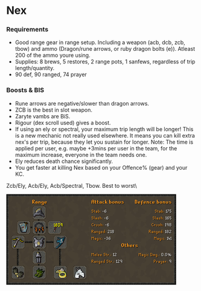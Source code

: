 # Nex

### Requirements

* Good range gear in range setup. Including a weapon (acb, dcb, zcb, tbow) and ammo (Dragon/rune arrows, or ruby dragon bolts (e)). Atleast 200 of the ammo youre using.
* Supplies: 8 brews, 5 restores, 2 range pots, 1 sanfews, regardless of trip length/quantity.
* 90 def, 90 ranged, 74 prayer

### Boosts & BIS

* Rune arrows are negative/slower than dragon arrows.
* ZCB is the best in slot weapon.
* Zaryte vambs are BiS.
* Rigour (dex scroll used) gives a boost.
* If using an ely or spectral, your maximum trip length will be longer! This is a new mechanic not really used elsewhere. It means you can kill extra nex's per trip, because they let you sustain for longer. Note: The time is applied per user, e.g. maybe +3mins per user in the team, for the maximum increase, everyone in the team needs one.
* Ely reduces death chance significantly.
* You get faster at killing Nex based on your Offence% (gear) and your KC.

Zcb/Ely, Acb/Ely, Acb/Spectral, Tbow. Best to worst\


![BIS without a Zaryte Crossbow](<../.gitbook/assets/image (17).png>)

